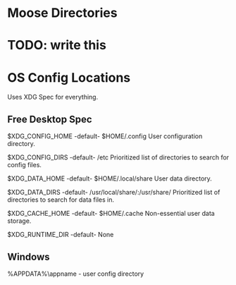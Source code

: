 # Moose Directories

# TODO: write this

# OS Config Locations

Uses XDG Spec for everything.

## Free Desktop Spec

$XDG_CONFIG_HOME -default- $HOME/.config
    User configuration directory.

$XDG_CONFIG_DIRS -default- /etc
    Prioritized list of directories to search for config files.

$XDG_DATA_HOME -default- $HOME/.local/share
    User data directory.

$XDG_DATA_DIRS -default- /usr/local/share/:/usr/share/
    Prioritized list of directories to search for data files in.

$XDG_CACHE_HOME -default- $HOME/.cache
    Non-essential user data storage.

$XDG_RUNTIME_DIR -default- None

## Windows

%APPDATA%\appname - user config directory
